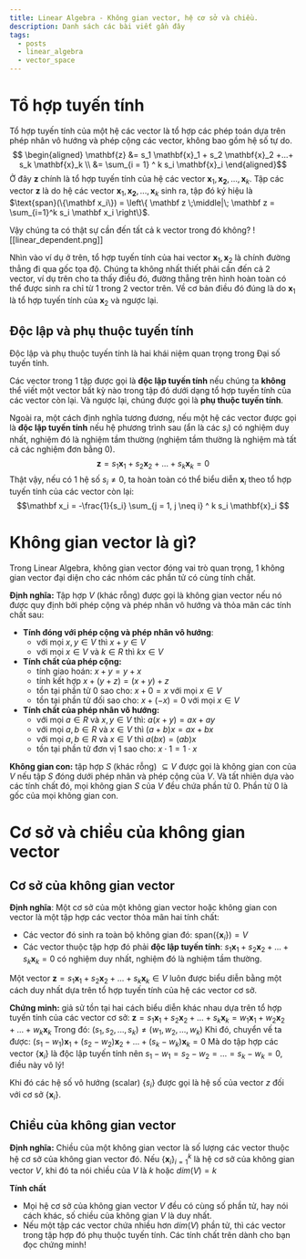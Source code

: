 ```yaml
---
title: Linear Algebra - Không gian vector, hệ cơ sở và chiều.
description: Danh sách các bài viết gần đây
tags:
  - posts
  - linear_algebra
  - vector_space
---
```


# Tổ hợp tuyến tính 
Tổ hợp tuyến tính của một hệ các vector là tổ hợp các phép toán dựa trên phép nhân vô hướng và phép cộng các vector, không bao gồm hệ số tự do. 
 $$ \begin{aligned} \mathbf{z} &= s_1 \mathbf{x}_1 + s_2 \mathbf{x}_2 +...+ s_k \mathbf{x}_k \\ &= \sum_{i = 1} ^ k s_i \mathbf{x}_i \end{aligned}$$
Ở đây $\mathbf{z}$ chính là tổ hợp tuyến tính của hệ các vector $\mathbf{x}_1, \mathbf{x_2},..., \mathbf{x}_k$.  Tập các vector $\mathbf{z}$ là do hệ các vector  $\mathbf{x}_1, \mathbf{x_2},..., \mathbf{x}_k$ sinh ra, tập đó ký hiệu là $\text{span}(\{\mathbf x_i\}) = \left\{ \mathbf z \;\middle|\; \mathbf z = \sum_{i=1}^k s_i \mathbf x_i \right\}$.

Vậy chúng ta có thật sự cần đến tất cả k vector trong đó không?
![[linear_dependent.png]]

Nhìn vào ví dụ ở trên, tổ hợp tuyến tính của hai vector $\mathbf{x}_1, \mathbf{x}_2$ là chính đường thẳng đi qua gốc tọa độ. Chúng ta không nhất thiết phải cần đến cả 2 vector, ví dụ trên cho ta thấy điều đó, đường thẳng trên hình hoàn toàn có thể được sinh ra chỉ từ 1 trong 2 vector trên. Về cơ bản điều đó đúng là do $\mathbf{x}_1$ là tổ hợp tuyến tính của $\mathbf{x}_2$ và ngược lại.  

## Độc lập và phụ thuộc tuyến tính 

Độc lập và phụ thuộc tuyến tính là hai khái niệm quan trọng trong Đại số tuyến tính. 

Các vector trong 1 tập được gọi là **độc lập tuyến tính** nếu chúng ta **không** thể viết một vector bất kỳ nào trong tập đó dưới dạng tổ hợp tuyến tính của các vector còn lại. Và ngược lại, chúng được 
gọi là **phụ thuộc tuyến tính**. 

Ngoài ra, một cách định nghĩa tương đương, nếu một hệ các vector được gọi là **độc lập tuyến tính** nếu hệ phương trình sau (ẩn là các $s_i$) có nghiệm duy nhất, nghiệm đó là nghiệm tầm thường (nghiệm tầm thường là nghiệm mà tất cả các nghiệm đơn bằng 0). 
$$\mathbf{z} = s_1 \mathbf{x}_1 + s_2 \mathbf{x}_2 +...+ s_k \mathbf{x}_k = 0$$
Thật vậy, nếu có 1 hệ số $s_i \neq 0$, ta hoàn toàn có thể biểu diễn $\mathbf x_i$ theo tổ hợp tuyến tính của các vector còn lại: 
$$\mathbf x_i = -\frac{1}{s_i} \sum_{j = 1, j \neq i} ^ k s_i \mathbf{x}_i $$
# Không gian vector là gì? 

Trong Linear Algebra, không gian vector đóng vai trò quan trọng, 1 không gian vector đại diện cho các nhóm các phần tử có cùng tính chất. 

**Định nghĩa:**  Tập hợp $V$ (khác rỗng) được gọi là không gian vector nếu nó được quy định bởi phép cộng và phép nhân vô hướng và thỏa mãn các tính chất sau: 

-  **Tính đóng với phép cộng và phép nhân vô hướng**: 
	- với mọi $x, y  \in V$  thì $x + y \in V$
    - với mọi $x \in V$ và $k \in R$ thì $kx \in V$ 
- **Tính chất của phép cộng:** 
	- tính giao hoán: $x + y = y + x$ 
	- tính kết hợp $x + (y + z) = (x + y) + z$ 
	- tồn tại phần tử $0$ sao cho: $x + 0 = x$ với mọi $x \in V$
	- tồn tại phần tử đối sao cho: $x + (-x) = 0$ với mọi  $x \in V$ 
- **Tính chất của phép nhân vô hướng:** 
	-  với mọi $a \in R$ và $x, y \in V$ thì: $a(x + y) = ax + ay$ 
	-  với mọi $a, b \in R$ và $x \in V$ thì $(a +b)x = ax + bx$ 
	-  với mọi $a, b \in R$ và $x \in V$ thì $a(bx) = (ab)x$  
	- tồn tại phần tử đơn vị $1$ sao cho: $x \cdot 1 = 1 \cdot x$ 

**Không gian con:** tập hợp $S$ (khác rỗng) $\subseteq V$ được gọi là không gian con của $V$ nếu tập $S$ đóng dưới phép nhân và phép cộng của $V$.  Và tất nhiên dựa vào các tính chất đó, mọi không gian $S$ của $V$ đều chứa phần tử $0$. Phần tử $0$ là gốc của mọi không gian con. 

# Cơ sở và chiều của không gian vector

## Cơ sở của không gian vector

**Định nghĩa**: Một cơ sở của một không gian vector hoặc không gian con vector là một tập hợp các vector thỏa mãn hai tính chất: 
* Các vector đó sinh ra toàn bộ không gian đó: $\text{span}(\{\mathbf x_i\}) = V$ 
* Các vector thuộc tập hợp đó phải **độc lập tuyến tính**: $s_1 \mathbf{x}_1 + s_2 \mathbf{x}_2 +...+ s_k \mathbf{x}_k = 0$  có nghiệm duy nhất, nghiệm đó là nghiệm tầm thường. 

Một vector  $\mathbf{z} = s_1 \mathbf{x}_1 + s_2 \mathbf{x}_2 +...+ s_k \mathbf{x}_k \in V$  luôn được biểu diễn bằng một cách duy nhất dựa trên tổ hợp tuyến tính của hệ các vector cơ sở. 

**Chứng minh:** giả sử tồn tại hai cách biểu diễn khác nhau dựa trên tổ hợp tuyến tính của các vector cơ sở: $\mathbf{z} = s_1 \mathbf{x}_1 + s_2 \mathbf{x}_2 +...+ s_k \mathbf{x}_k =  w_1 \mathbf{x}_1 + w_2 \mathbf{x}_2 +...+ w_k \mathbf{x}_k$ 
Trong đó:  $(s_1, s_2, ..., s_k) \neq (w_1, w_2, ..., w_k)$ 
Khi đó, chuyển vế ta được: $(s_1 - w_1) \mathbf{x}_1 + (s_2 - w_2) \mathbf{x}_2 +...+ (s_k - w_k) \mathbf{x}_k = 0$
Mà do tập hợp các vector $\{\mathbf{x}_i\}$ là độc lập tuyến tính nên $s_1 - w_1 = s_2 - w_2 =...= s_k - w_k = 0$, điều này vô lý! 

Khi đó các hệ số vô hướng (scalar) $\{s_i\}$ được gọi là hệ số của vector $z$ đối với cơ sở $\{\mathbf{x}_i\}$. 

## Chiều của không gian vector
**Định nghĩa:** Chiều của một không gian vector là số lượng các vector thuộc hệ cơ sở của không gian vector đó. 
Nếu $\{\mathbf{x}_i\}_{i = 1}^k$  là hệ cơ sở của không gian vector $V$, khi đó ta nói chiều của $V$ là $k$ hoặc $dim(V) = k$  

**Tính chất** 
* Mọi hệ cơ sở của không gian vector $V$ đều có cùng số phần tử, hay nói cách khác, số chiều của không gian $V$ là duy nhất. 
* Nếu một tập các vector chứa nhiều hơn $dim(V)$ phần tử, thì các vector trong tập hợp đó phụ thuộc tuyến tính.
Các tính chất trên dành cho bạn đọc chứng minh! 



 